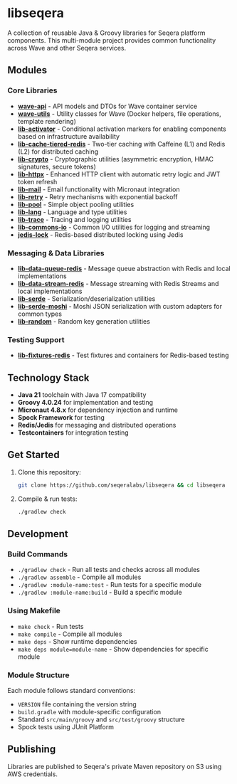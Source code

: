 # libseqera

A collection of reusable Java & Groovy libraries for Seqera platform components. This multi-module project provides common functionality across Wave and other Seqera services.

## Modules

### Core Libraries
- **[wave-api](wave-api/)** - API models and DTOs for Wave container service
- **[wave-utils](wave-utils/)** - Utility classes for Wave (Docker helpers, file operations, template rendering)
- **[lib-activator](lib-activator/)** - Conditional activation markers for enabling components based on infrastructure availability
- **[lib-cache-tiered-redis](lib-cache-tiered-redis/)** - Two-tier caching with Caffeine (L1) and Redis (L2) for distributed caching
- **[lib-crypto](lib-crypto/)** - Cryptographic utilities (asymmetric encryption, HMAC signatures, secure tokens)
- **[lib-httpx](lib-httpx/)** - Enhanced HTTP client with automatic retry logic and JWT token refresh
- **[lib-mail](lib-mail/)** - Email functionality with Micronaut integration
- **[lib-retry](lib-retry/)** - Retry mechanisms with exponential backoff
- **[lib-pool](lib-pool/)** - Simple object pooling utilities
- **[lib-lang](lib-lang/)** - Language and type utilities
- **[lib-trace](lib-trace/)** - Tracing and logging utilities
- **[lib-commons-io](lib-commons-io/)** - Common I/O utilities for logging and streaming
- **[jedis-lock](jedis-lock/)** - Redis-based distributed locking using Jedis

### Messaging & Data Libraries
- **[lib-data-queue-redis](lib-data-queue-redis/)** - Message queue abstraction with Redis and local implementations
- **[lib-data-stream-redis](lib-data-stream-redis/)** - Message streaming with Redis Streams and local implementations
- **[lib-serde](lib-serde/)** - Serialization/deserialization utilities
- **[lib-serde-moshi](lib-serde-moshi/)** - Moshi JSON serialization with custom adapters for common types
- **[lib-random](lib-random/)** - Random key generation utilities

### Testing Support
- **[lib-fixtures-redis](lib-fixtures-redis/)** - Test fixtures and containers for Redis-based testing

## Technology Stack

- **Java 21** toolchain with Java 17 compatibility
- **Groovy 4.0.24** for implementation and testing
- **Micronaut 4.8.x** for dependency injection and runtime
- **Spock Framework** for testing
- **Redis/Jedis** for messaging and distributed operations
- **Testcontainers** for integration testing

## Get Started

1. Clone this repository:
   ```bash
   git clone https://github.com/seqeralabs/libseqera && cd libseqera
   ```

2. Compile & run tests:
   ```bash
   ./gradlew check
   ```

## Development

### Build Commands
- `./gradlew check` - Run all tests and checks across all modules
- `./gradlew assemble` - Compile all modules
- `./gradlew :module-name:test` - Run tests for a specific module
- `./gradlew :module-name:build` - Build a specific module

### Using Makefile
- `make check` - Run tests
- `make compile` - Compile all modules
- `make deps` - Show runtime dependencies
- `make deps module=module-name` - Show dependencies for specific module

### Module Structure
Each module follows standard conventions:
- `VERSION` file containing the version string
- `build.gradle` with module-specific configuration
- Standard `src/main/groovy` and `src/test/groovy` structure
- Spock tests using JUnit Platform

## Publishing

Libraries are published to Seqera's private Maven repository on S3 using AWS credentials.

